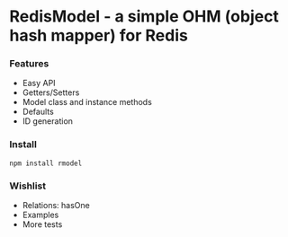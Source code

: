 # RedisModel - a simple OHM (object hash mapper) for Redis

### Features
- Easy API
- Getters/Setters
- Model class and instance methods
- Defaults
- ID generation

### Install
`npm install rmodel`

### Wishlist
- Relations: hasOne
- Examples
- More tests